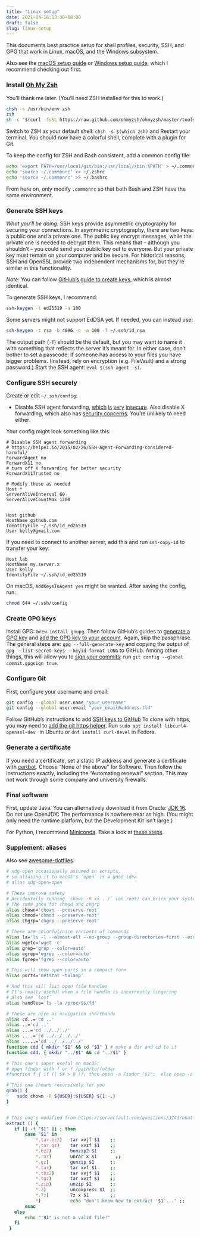 ```yaml
---
title: "Linux setup"
date: 2021-04-16:13:30-08:00
draft: false
slug: linux-setup
---
```



This documents best practice setup for shell profiles, security, SSH, and GPG
that work in Linux, macOS, and the Windows subsystem.

Also see the [macOS setup guide](https://dmyersturnbull.github.io/macos-setup/) or
[Windows setup guide](https://dmyersturnbull.github.io/windows-setup/),
which I recommend checking out first.


### Install [Oh My Zsh](https://ohmyz.sh/)

You’ll thank me later. (You’ll need ZSH installed for this to work.)

```bash
chsh -s /usr/bin/env zsh
zsh
sh -c "$(curl -fsSL https://raw.github.com/ohmyzsh/ohmyzsh/master/tools/install.sh)"
```

Switch to ZSH as your default shell: `chsh -s $(which zsh)` and 
Restart your terminal. You should now have a colorful shell, complete with a plugin for Git.

To keep the config for ZSH and Bash consistent, add a common config file:

```bash
echo 'export PATH=/usr/local/git/bin:/usr/local/sbin:$PATH' > ~/.commonrc
echo 'source ~/.commonrc' >> ~/.zshrc
echo 'source ~/.commonrc' >> ~/.bashrc
```

From here on, only modify `.commonrc` so that both Bash and ZSH have the same environment.



### Generate SSH keys

_What you’ll be doing:_ SSH keys provide asymmetric cryptography for securing your
connections. In asymmetric cryptography, there are two keys: a public one and a private one.
The public key encrypt messages, while the private one is needed to decrypt them. This means that
– although you shouldn’t – you could send your public key out to everyone. But your private key
must remain on your computer and be secure. For historical reasons, SSH and OpenSSL provide two
independent mechanisms for, but they’re similar in this functionality.

*Note:*
You can follow
[GitHub’s guide to create keys](https://docs.github.com/en/github/authenticating-to-github/generating-a-new-ssh-key-and-adding-it-to-the-ssh-agent),
which is almost identical.


To generate SSH keys, I recommend:
```bash
ssh-keygen -t ed25519 -a 100
```

Some servers might not support EdDSA yet.
If needed, you can instead use:
```bash
ssh-keygen -t rsa -b 4096 -o -a 100 -T ~/.ssh/id_rsa
```

The output path (`-T`) should be the default, but you may want to name it with something that reflects the server it’s meant for.
In either case, don’t bother to set a passcode: If someone has access 
to your files you have bigger problems. (Instead, rely on encryption (e.g. FileVault) and
a strong password.) Start the SSH agent: `eval $(ssh-agent -s)`.


### Configure SSH securely

Create or edit `~/.ssh/config`:
- Disable SSH agent forwarding, [which](
https://security.stackexchange.com/questions/101783/are-there-any-risks-associated-with-ssh-agent-forwarding)
[is](https://en.wikipedia.org/wiki/Ssh-agent#Security_issues)
[very](https://github.com/microsoft/vscode-remote-release/issues/1222)
[insecure](https://manpages.debian.org/buster/openssh-client/ssh.1.en.html#A).
Also disable X forwarding, which also has [security concerns](
https://security.stackexchange.com/questions/14815/security-concerns-with-x11-forwarding).
You’re unlikely to need either.

Your config might look something like this:
```
# Disable SSH agent forwarding
# https://heipei.io/2015/02/26/SSH-Agent-Forwarding-considered-harmful/
ForwardAgent no
ForwardX11 no
# turn off X forwarding for better security
ForwardX11Trusted no

# Modify these as needed
Host *
ServerAliveInterval 60
ServerAliveCountMax 1200
	

Host github
HostName github.com
IdentityFile ~/.ssh/id_ed25519
User kelly@gmail.com
```

If you need to connect to another server, add this and run `ssh-copy-id` to transfer your key:
```
Host lab
HostName my.server.x
User kelly
IdentityFile ~/.ssh/id_ed25519
```

On macOS, `AddKeysToAgent yes` might be wanted.
After saving the config, run:

```bash
chmod 644 ~/.ssh/config
```

### Create GPG keys

Install GPG: `brew install gnupg`. Then follow GitHub’s guides to
[generate a GPG key](https://docs.github.com/en/github/authenticating-to-github/generating-a-new-gpg-key)
and [add the GPG key to your account](
https://docs.github.com/en/github/authenticating-to-github/adding-a-new-gpg-key-to-your-github-account).
Again, skip the passphrase.
The general steps are: `gpg --full-generate-key` and copying the output of
`gpg --list-secret-keys --keyid-format LONG` to GitHub.
Among other things, this will allow you to
[sign your commits](https://docs.github.com/en/github/authenticating-to-github/signing-commits): run
`git config --global commit.gpgsign true`.


###  Configure Git

First, configure your username and email:

```bash
git config --global user.name "your_username"
git config --global user.email "your_email@address.tld"
```

Follow GitHub’s instructions to add [SSH keys to GitHub](https://docs.github.com/en/github/authenticating-to-github/adding-a-new-ssh-key-to-your-github-account)
To clone with https, you may need to [add the git https helper](https://stackoverflow.com/questions/8329485/unable-to-find-remote-helper-for-https-during-git-clone).
Run `sudo apt install libcurl4-openssl-dev ` in Ubuntu
or `dnf install curl-devel` in Fedora.


### Generate a certificate

If you need a certificate, set a static IP address and generate a certificate with 
[certbot](https://certbot.eff.org/). Choose “None of the above” for Software.
Then follow the instructions exactly, including the “Automating renewal” section.
This may not work through some company and university firewalls.


### Final software

First, update Java.
You can alternatively download it from Oracle:
[JDK 16](https://www.oracle.com/java/technologies/javase-jdk16-downloads.html).
Do *not* use OpenJDK: The performance is nowhere near as high.
(You might only need the runtime platform, but the Development Kit isn’t large.)

For Python, I recommend [Miniconda](https://docs.conda.io). Take a look at
[these steps](https://dmyersturnbull.github.io/#-simple-setup).


### Supplement: aliases

Also see [awesome-dotfiles](https://github.com/webpro/awesome-dotfiles).

```bash
# xdg-open occasionally assumed in scripts,
# so aliasing it to macOS's `open` is a good idea
# alias xdg-open=open

# These improve safety
# Accidentally running `chown -R xx . /` (on root) can brick your system
# The same goes for chmod and chgrp
alias chown='chown --preserve-root'
alias chmod='chmod --preserve-root'
alias chgrp='chgrp --preserve-root'

# These are colorful/nice variants of commands
alias la='ls -l --almost-all --no-group --group-directories-first --escape --human-readable --time-style=long-iso'
alias wgetc='wget -c'
alias grep='grep --color=auto'
alias egrep='egrep --color=auto'
alias fgrep='fgrep --color=auto'

# This will show open ports in a compact form
alias ports='netstat -tulanp'

# And this will list open file handles
# It's really useful when a file handle is incorrectly lingering
# Also see `losf`
alias handles='ls -la /proc/$$/fd'

# These are nice as navigation shorthands
alias cd..='cd ..'
alias ..='cd ..'
alias ...='cd ../../../'
alias ....='cd ../../../../'
alias .....='cd ../../../../'
function cdd { mkdir "$1" && cd "$1" } # make a dir and cd to it
function cdd. { mkdir "../$1" && cd "../$1" }

# This one's super useful on macOS:
# open finder with f or f /path/to/folder
#function f { if (( $# > 0 )); then open -a Finder "$1";  else open -a Finder ./; fi }

# This one chowns recursively for you
grab() {
	sudo chown -R ${USER}:${USER} ${1:-.}
}


# This one's modified from https://serverfault.com/questions/3743/what-useful-things-can-one-add-to-ones-bashrc
extract () {
   if [[ -f "$1" ]] ; then
       case "$1" in
           *.tar.bz2)   tar xvjf $1    ;;
           *.tar.gz)    tar xvzf $1    ;;
           *.bz2)       bunzip2 $1     ;;
           *.rar)       unrar x $1       ;;
           *.gz)        gunzip $1      ;;
           *.tar)       tar xvf $1     ;;
           *.tbz2)      tar xvjf $1    ;;
           *.tgz)       tar xvzf $1    ;;
           *.zip)       unzip $1       ;;
           *.Z)         uncompress $1  ;;
           *.7z)        7z x $1        ;;
           *)           echo "don't know how to extract '$1'..." ;;
       esac
   else
       echo "'$1' is not a valid file!"
   fi
 }
```
